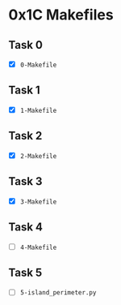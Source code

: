 # 0x1C Makefiles

## Task 0
- [x] `0-Makefile`

## Task 1
- [x] `1-Makefile`

## Task 2
- [x] `2-Makefile`

## Task 3
- [x] `3-Makefile`

## Task 4
- [ ] `4-Makefile`

## Task 5
- [ ] `5-island_perimeter.py`
